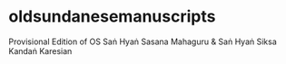 # oldsundanesemanuscripts
Provisional Edition of OS Saṅ Hyaṅ Sasana Mahaguru &amp; Saṅ Hyaṅ Siksa Kandaṅ Karesian
